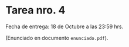 # Tarea nro. 4

Fecha de entrega: 18 de Octubre a las 23:59 hrs.

(Enunciado en documento `enunciado.pdf`).
